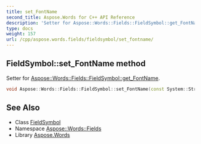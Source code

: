 ```yaml
---
title: set_FontName
second_title: Aspose.Words for C++ API Reference
description: 'Setter for Aspose::Words::Fields::FieldSymbol::get_FontName.'
type: docs
weight: 157
url: /cpp/aspose.words.fields/fieldsymbol/set_fontname/
---
```

## FieldSymbol::set_FontName method


Setter for [Aspose::Words::Fields::FieldSymbol::get_FontName](../get_fontname/).

```cpp
void Aspose::Words::Fields::FieldSymbol::set_FontName(const System::String &value)
```

## See Also

* Class [FieldSymbol](../)
* Namespace [Aspose::Words::Fields](../../)
* Library [Aspose.Words](../../../)
